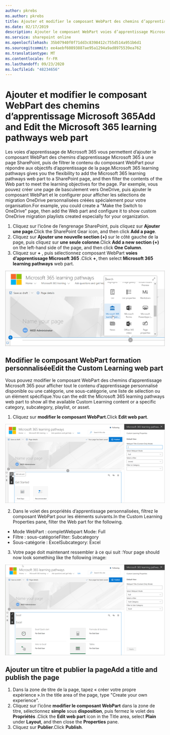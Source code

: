 ```yaml
---
author: pkrebs
ms.author: pkrebs
title: Ajouter et modifier le composant WebPart des chemins d’apprentissage Microsoft 365
ms.date: 02/17/2019
description: Ajouter le composant WebPart voies d’apprentissage Microsoft 365 à une page SharePoint
ms.service: sharepoint online
ms.openlocfilehash: 35b07940f0f71dd3c8398412c755d514a951b6d1
ms.sourcegitcommit: ee4aebf60893887ae95a1294a9ad8975539ea762
ms.translationtype: MT
ms.contentlocale: fr-FR
ms.lasthandoff: 09/23/2020
ms.locfileid: "48234656"
---
```

# <a name="add-and-edit-the-microsoft-365-learning-pathways-web-part"></a><span data-ttu-id="437aa-103">Ajouter et modifier le composant WebPart des chemins d’apprentissage Microsoft 365</span><span class="sxs-lookup"><span data-stu-id="437aa-103">Add and Edit the Microsoft 365 learning pathways web part</span></span>

<span data-ttu-id="437aa-104">Les voies d’apprentissage de Microsoft 365 vous permettent d’ajouter le composant WebPart des chemins d’apprentissage Microsoft 365 à une page SharePoint, puis de filtrer le contenu du composant WebPart pour répondre aux objectifs d’apprentissage de la page.</span><span class="sxs-lookup"><span data-stu-id="437aa-104">Microsoft 365 learning pathways gives you the flexibility to add the Microsoft 365 learning pathways web part to a SharePoint page, and then filter the contents of the Web part to meet the learning objectives for the page.</span></span> <span data-ttu-id="437aa-105">Par exemple, vous pouvez créer une page de basculement vers OneDrive, puis ajouter le composant WebPart et le configurer pour afficher les sélections de migration OneDrive personnalisées créées spécialement pour votre organisation.</span><span class="sxs-lookup"><span data-stu-id="437aa-105">For example, you could create a "Make the Switch to OneDrive" page, then add the Web part and configure it to show custom OneDrive migration playlists created especially for your organization.</span></span>

1.  <span data-ttu-id="437aa-106">Cliquez sur l’icône de l’engrenage SharePoint, puis cliquez sur **Ajouter une page**.</span><span class="sxs-lookup"><span data-stu-id="437aa-106">Click the SharePoint Gear icon, and then click **Add a page**.</span></span>
2.  <span data-ttu-id="437aa-107">Cliquez sur **Ajouter une nouvelle section (+)** sur le côté gauche de la page, puis cliquez sur **une seule colonne**.</span><span class="sxs-lookup"><span data-stu-id="437aa-107">Click **Add a new section (+)** on the left-hand side of the page, and then click **One Column**.</span></span>
3.  <span data-ttu-id="437aa-108">Cliquez sur **+** , puis sélectionnez composant WebPart **voies d’apprentissage Microsoft 365** .</span><span class="sxs-lookup"><span data-stu-id="437aa-108">Click **+**, then select **Microsoft 365 learning pathways** web part.</span></span> 

![cg-webpartadd.png](media/cg-webpartadd.png)

## <a name="edit-the-custom-learning-web-part"></a><span data-ttu-id="437aa-110">Modifier le composant WebPart formation personnalisée</span><span class="sxs-lookup"><span data-stu-id="437aa-110">Edit the Custom Learning web part</span></span>
<span data-ttu-id="437aa-111">Vous pouvez modifier le composant WebPart des chemins d’apprentissage Microsoft 365 pour afficher tout le contenu d’apprentissage personnalisé disponible ou une catégorie, une sous-catégorie, une liste de sélection ou un élément spécifique.</span><span class="sxs-lookup"><span data-stu-id="437aa-111">You can the edit the Microsoft 365 learning pathways web part to show all the available Custom Learning content or a specific category, subcategory, playlist, or asset.</span></span> 

1.  <span data-ttu-id="437aa-112">Cliquez sur **modifier le composant WebPart**.</span><span class="sxs-lookup"><span data-stu-id="437aa-112">Click **Edit web part**.</span></span>

![cg-webpartedit.png](media/cg-webpartedit.png)

2. <span data-ttu-id="437aa-114">Dans le volet des propriétés d’apprentissage personnalisées, filtrez le composant WebPart pour les éléments suivants.</span><span class="sxs-lookup"><span data-stu-id="437aa-114">In the Custom Learning Properties pane, filter the Web part for the following.</span></span> 

- <span data-ttu-id="437aa-115">Mode WebPart : complet</span><span class="sxs-lookup"><span data-stu-id="437aa-115">Webpart Mode: Full</span></span>
- <span data-ttu-id="437aa-116">Filtre : sous-catégorie</span><span class="sxs-lookup"><span data-stu-id="437aa-116">Filter: Subcategory</span></span>
- <span data-ttu-id="437aa-117">Sous-catégorie : Excel</span><span class="sxs-lookup"><span data-stu-id="437aa-117">Subcategory: Excel</span></span>

3. <span data-ttu-id="437aa-118">Votre page doit maintenant ressembler à ce qui suit :</span><span class="sxs-lookup"><span data-stu-id="437aa-118">Your page should now look something like the following image:</span></span> 

![cg-webpartfilter.png](media/cg-webpartfilter.png)

## <a name="add-a-title-and-publish-the-page"></a><span data-ttu-id="437aa-120">Ajouter un titre et publier la page</span><span class="sxs-lookup"><span data-stu-id="437aa-120">Add a title and publish the page</span></span>
1. <span data-ttu-id="437aa-121">Dans la zone de titre de la page, tapez « créer votre propre expérience ».</span><span class="sxs-lookup"><span data-stu-id="437aa-121">In the title area of the page, type "Create your own experience".</span></span>
2. <span data-ttu-id="437aa-122">Cliquez sur l’icône **modifier le composant WebPart** dans la zone de titre, sélectionnez **simple** sous **disposition**, puis fermez le volet des **Propriétés** .</span><span class="sxs-lookup"><span data-stu-id="437aa-122">Click the **Edit web part** icon in the Title area, select **Plain** under **Layout**, and then close the **Properties** pane.</span></span>
3. <span data-ttu-id="437aa-123">Cliquez sur **Publier**.</span><span class="sxs-lookup"><span data-stu-id="437aa-123">Click **Publish**.</span></span>
